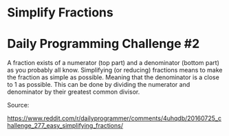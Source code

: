# Simplify Fractions
# Daily Programming Challenge #2 

A fraction exists of a numerator (top part) and a denominator (bottom part) as you probably all know.
Simplifying (or reducing) fractions means to make the fraction as simple as possible. Meaning that the denominator is a close to 1 as possible. This can be done by dividing the numerator and denominator by their greatest common divisor.

Source:

https://www.reddit.com/r/dailyprogrammer/comments/4uhqdb/20160725_challenge_277_easy_simplifying_fractions/
